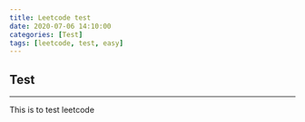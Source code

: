 ```yaml
---
title: Leetcode test
date: 2020-07-06 14:10:00
categories: [Test]
tags: [leetcode, test, easy]
---
```


## Test

<!--more-->

---

This is to test leetcode 
